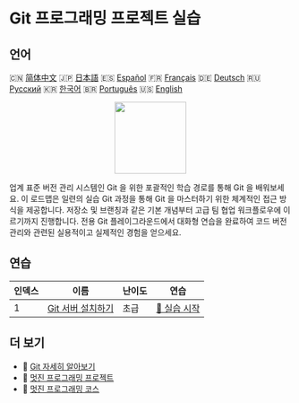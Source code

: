 # Git 프로그래밍 프로젝트 실습

## 언어

🇨🇳 [简体中文](README_zh.md) 🇯🇵 [日本語](README_ja.md) 🇪🇸 [Español](README_es.md) 🇫🇷 [Français](README_fr.md) 🇩🇪 [Deutsch](README_de.md) 🇷🇺 [Русский](README_ru.md) 🇰🇷 [한국어](README_ko.md) 🇧🇷 [Português](README_pt.md) 🇺🇸 [English](README.md) 

<div align="center">
<img width="128px" src="https://file.labex.io/path/mlkFQS0wjouP.png">
</div>

업계 표준 버전 관리 시스템인 Git 을 위한 포괄적인 학습 경로를 통해 Git 을 배워보세요. 이 로드맵은 일련의 실습 Git 과정을 통해 Git 을 마스터하기 위한 체계적인 접근 방식을 제공합니다. 저장소 및 브랜칭과 같은 기본 개념부터 고급 팀 협업 워크플로우에 이르기까지 진행합니다. 전용 Git 플레이그라운드에서 대화형 연습을 완료하여 코드 버전 관리와 관련된 실용적이고 실제적인 경험을 얻으세요.

## 연습

|   인덱스 | 이름                                                                             | 난이도   | 연습                                                                        |
|----------|----------------------------------------------------------------------------------|----------|-----------------------------------------------------------------------------|
|        1 | [Git 서버 설치하기](https://labex.io/ko/courses/project-installing-a-git-server) | 초급     | [🚀 실습 시작](https://labex.io/ko/courses/project-installing-a-git-server) |

## 더 보기

- 🔗 [Git 자세히 알아보기](https://labex.io/ko/skilltrees/git)
- 🔗 [멋진 프로그래밍 프로젝트](https://github.com/labex-labs/awesome-programming-projects)
- 🔗 [멋진 프로그래밍 코스](https://github.com/labex-labs/awesome-programming-courses)


